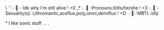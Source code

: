 \ `’ - 🦴 - Idk why I'm still alive ! >0 _*
·. 🎉 -Pronouns:it/its/he/she ! >3
·. 🍁 -Sexuality(s): Lithromantic,aceflux,poly,omni,demiflux ! <D
·. 🍫 -MBTI: isfp

° I like sonic stuff . . .

<!---
NyeshNeatish/NyeshNeatish is a ✨ special ✨ repository because its `README.md` (this file) appears on your GitHub profile.
You can click the Preview link to take a look at your changes.
--->
